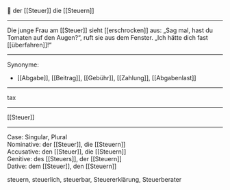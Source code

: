 🔵 der [[Steuer]]
die [[Steuern]]

---
Die junge Frau am [[Steuer]] sieht [[erschrocken]] aus: „Sag mal, hast du Tomaten auf den Augen?“, ruft sie aus dem Fenster. „Ich hätte dich fast [[überfahren]]!“ 


---
Synonyme:
- [[Abgabe]], [[Beitrag]], [[Gebühr]], [[Zahlung]], [[Abgabenlast]]

---
tax

---
[[Steuer]]

---
Case: Singular, Plural  
Nominative: der [[Steuer]], die [[Steuern]]  
Accusative: den [[Steuer]], die [[Steuern]]  
Genitive: des [[Steuers]], der [[Steuern]]  
Dative: dem [[Steuer]], den [[Steuern]] 

steuern, steuerlich, steuerbar, Steuererklärung, Steuerberater